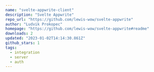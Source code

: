 ```yaml
---
name: "svelte-appwrite-client"
description: "Svelte Appwrite"
repo_url: "https://github.com/lewis-wow/svelte-appwrite"
author: "Ludvik Prokopec"
homepage: "https://github.com/lewis-wow/svelte-appwrite#readme"
downloads: 2
updated: "2023-01-02T14:14:30.861Z"
github_stars: 1
tags: 
  - integration
  - server
  - auth
---
```

